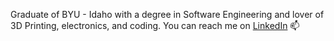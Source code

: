 Graduate of BYU - Idaho with a degree in Software Engineering and lover of 3D Printing, electronics, and coding. 
You can reach me on [LinkedIn](https://www.linkedin.com/in/adamamott/) 📫

<!---
aamott/aamott is a ✨ special ✨ repository because its `README.md` (this file) appears on your GitHub profile.
You can click the Preview link to take a look at your changes.
--->
